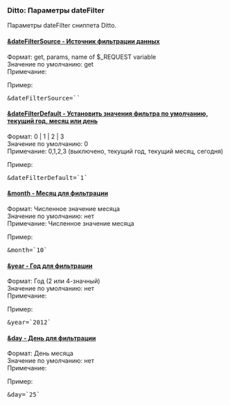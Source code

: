 
<meta http-equiv="Content-Type" content="text/html; charset=utf-8">
<h3>Ditto: Параметры dateFilter </h3> 
Параметры dateFilter сниппета Ditto.	
<br>
<div class="panel-group accordion">
<div class="panel panel-default">
<div class="panel-heading">
<h4 class="panel-title"><a id="537"></a><a class="accordion-toggle collapsed" data-toggle="collapse" data-parent="#accordion" href="#collapse537"><span class="text-bold">&dateFilterSource</span> - Источник фильтрации данных</a></h4>
</div>
<div id="collapse537" class="panel-collapse collapse">
<div class="panel-body">
<span class="text-bold">Формат:</span> get, params, name of $_REQUEST variable<br>
<span class="text-bold">Значение по умолчанию:</span> get<br>
<span class="text-bold">Примечание:</span> <br>
<p><span class="text-bold">Пример:</span></p>
<pre class="brush: html;">&dateFilterSource=``</pre>
</div>
</div>
</div>

<div class="panel panel-default">
<div class="panel-heading">
<h4 class="panel-title"><a id="538"></a><a class="accordion-toggle collapsed" data-toggle="collapse" data-parent="#accordion" href="#collapse538"><span class="text-bold">&dateFilterDefault</span> - Установить значения фильтра по умолчанию, текущий год, месяц или день</a></h4>
</div>
<div id="collapse538" class="panel-collapse collapse">
<div class="panel-body">
<span class="text-bold">Формат:</span> 0 | 1 | 2 | 3<br>
<span class="text-bold">Значение по умолчанию:</span> 0<br>
<span class="text-bold">Примечание:</span> 0,1,2,3 (выключено, текущий год, текущий месяц, сегодня)<br>
<p><span class="text-bold">Пример:</span></p>
<pre class="brush: html;">&dateFilterDefault=`1`</pre>
</div>
</div>
</div>

<div class="panel panel-default">
<div class="panel-heading">
<h4 class="panel-title"><a id="539"></a><a class="accordion-toggle collapsed" data-toggle="collapse" data-parent="#accordion" href="#collapse539"><span class="text-bold">&month</span> - Месяц для фильтрации</a></h4>
</div>
<div id="collapse539" class="panel-collapse collapse">
<div class="panel-body">
<span class="text-bold">Формат:</span> Численное значение месяца<br>
<span class="text-bold">Значение по умолчанию:</span> нет<br>
<span class="text-bold">Примечание:</span> Численное значение месяца<br>
<p><span class="text-bold">Пример:</span></p>
<pre class="brush: html;">&month=`10`</pre>
</div>
</div>
</div>

<div class="panel panel-default">
<div class="panel-heading">
<h4 class="panel-title"><a id="540"></a><a class="accordion-toggle collapsed" data-toggle="collapse" data-parent="#accordion" href="#collapse540"><span class="text-bold">&year</span> - Год для фильтрации</a></h4>
</div>
<div id="collapse540" class="panel-collapse collapse">
<div class="panel-body">
<span class="text-bold">Формат:</span> Год (2 или 4-значный)<br>
<span class="text-bold">Значение по умолчанию:</span> нет<br>
<span class="text-bold">Примечание:</span> <br>
<p><span class="text-bold">Пример:</span></p>
<pre class="brush: html;">&year=`2012`</pre>
</div>
</div>
</div>

<div class="panel panel-default">
<div class="panel-heading">
<h4 class="panel-title"><a id="541"></a><a class="accordion-toggle collapsed" data-toggle="collapse" data-parent="#accordion" href="#collapse541"><span class="text-bold">&day</span> - День для фильтрации</a></h4>
</div>
<div id="collapse541" class="panel-collapse collapse">
<div class="panel-body">
<span class="text-bold">Формат:</span> День месяца<br>
<span class="text-bold">Значение по умолчанию:</span> нет<br>
<span class="text-bold">Примечание:</span> <br>
<p><span class="text-bold">Пример:</span></p>
<pre class="brush: html;">&day=`25`</pre>
</div>
</div>
</div>
</div>